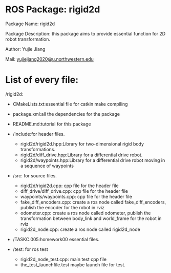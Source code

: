 # ROS Package: rigid2d
Package Name: rigid2d

Package Description: this package aims to provide essential function for 2D robot transformation.

Author: Yujie Jiang

Mail: yujiejiang2020@u.northwestern.edu

# List of every file:
/rigid2d:

  - CMakeLists.txt:essential file for catkin make compiling
	
  - package.xml:all the dependencies for the package
	
  - README.md:tutorial for this package
		
  - /include:for header files.
    - rigid2d/rigid2d.hpp:Library for two-dimensional rigid body transformations.
    - rigid2d/diff_drive.hpp:Library for a differential drive robot.
    - rigid2d/waypoints.hpp:Library for a differential drive robot moving in a sequence of waypoints

  - /src: for source files.
    - rigid2d/rigid2d.cpp:   cpp file for the header file
    - diff_drive/diff_drive.cpp:   cpp file for the header file
    - waypoints/waypoints.cpp:   cpp file for the header file
    - fake_diff_encoders.cpp:   create a ros node called fake_diff_encoders, publish the encoder for the robot in rviz
    - odometer.cpp: create a ros node called odometer, publish the transformation between body_link and world_frame for the robot in rviz
    - rigid2d_node.cpp: create a ros node called rigid2d_node
  
  - /TASKC.005:homework00 essential files.
  
  - /test: for ros test
    - rigid2d_node_test.cpp: main test cpp file
    - the_test_launchfile.test maybe launch file for test.
    
